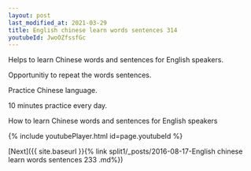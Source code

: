 ```yaml
---
layout: post
last_modified_at: 2021-03-29
title: English chinese learn words sentences 314 
youtubeId: JwoOZfssfGc
---
```

 
 
Helps to learn Chinese words and sentences for English speakers.

Opportunitiy to repeat the words sentences. 

Practice Chinese language. 
 
10 minutes practice every day. 
 
How to learn Chinese words and sentences for English speakers 
 
{% include youtubePlayer.html id=page.youtubeId %}
 
 
[Next]({{ site.baseurl }}{% link  split1/_posts/2016-08-17-English chinese learn words sentences 233 .md%})
 

